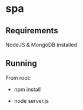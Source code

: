# spa

## Requirements
NodeJS & MongoDB installed

## Running
 From root:
 - npm install

 - node server.js
